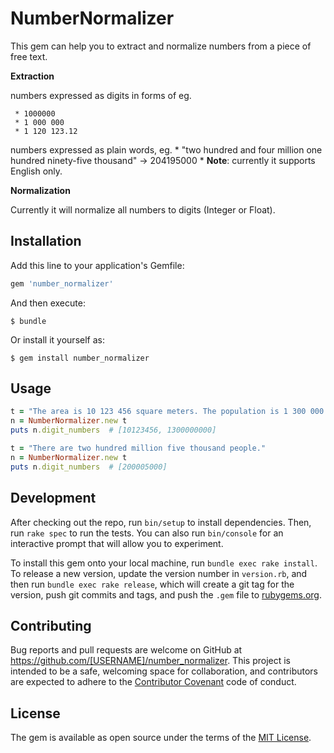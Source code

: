 # NumberNormalizer

This gem can help you to extract and normalize numbers from a piece of free text.

__Extraction__

   numbers expressed as digits in forms of eg.

     * 1000000
     * 1 000 000
     * 1 120 123.12

   numbers expressed as plain words, eg.
     * "two hundred and four million one hundred ninety-five thousand" -> 204195000
     * __Note__: currently it supports English only.

__Normalization__

   Currently it will normalize all numbers to digits (Integer or Float).

## Installation

Add this line to your application's Gemfile:

```ruby
gem 'number_normalizer'
```

And then execute:

    $ bundle

Or install it yourself as:

    $ gem install number_normalizer

## Usage

```ruby
t = "The area is 10 123 456 square meters. The population is 1 300 000 000."
n = NumberNormalizer.new t
puts n.digit_numbers  # [10123456, 1300000000]
```

```ruby
t = "There are two hundred million five thousand people."
n = NumberNormalizer.new t
puts n.digit_numbers  # [200005000]
```

## Development

After checking out the repo, run `bin/setup` to install dependencies. Then, run `rake spec` to run the tests. You can also run `bin/console` for an interactive prompt that will allow you to experiment.

To install this gem onto your local machine, run `bundle exec rake install`. To release a new version, update the version number in `version.rb`, and then run `bundle exec rake release`, which will create a git tag for the version, push git commits and tags, and push the `.gem` file to [rubygems.org](https://rubygems.org).

## Contributing

Bug reports and pull requests are welcome on GitHub at https://github.com/[USERNAME]/number_normalizer. This project is intended to be a safe, welcoming space for collaboration, and contributors are expected to adhere to the [Contributor Covenant](http://contributor-covenant.org) code of conduct.


## License

The gem is available as open source under the terms of the [MIT License](http://opensource.org/licenses/MIT).

